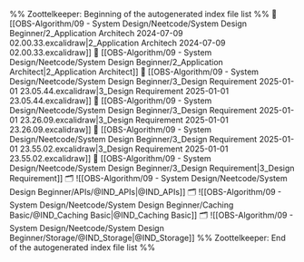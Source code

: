 %% Zoottelkeeper: Beginning of the autogenerated index file list  %%
📄 [[OBS-Algorithm/09 - System Design/Neetcode/System Design Beginner/2_Application Architech 2024-07-09 02.00.33.excalidraw|2_Application Architech 2024-07-09 02.00.33.excalidraw]]
📄 [[OBS-Algorithm/09 - System Design/Neetcode/System Design Beginner/2_Application Architect|2_Application Architect]]
📄 [[OBS-Algorithm/09 - System Design/Neetcode/System Design Beginner/3_Design Requirement 2025-01-01 23.05.44.excalidraw|3_Design Requirement 2025-01-01 23.05.44.excalidraw]]
📄 [[OBS-Algorithm/09 - System Design/Neetcode/System Design Beginner/3_Design Requirement 2025-01-01 23.26.09.excalidraw|3_Design Requirement 2025-01-01 23.26.09.excalidraw]]
📄 [[OBS-Algorithm/09 - System Design/Neetcode/System Design Beginner/3_Design Requirement 2025-01-01 23.55.02.excalidraw|3_Design Requirement 2025-01-01 23.55.02.excalidraw]]
📄 [[OBS-Algorithm/09 - System Design/Neetcode/System Design Beginner/3_Design Requirement|3_Design Requirement]]
🗂️ ![[OBS-Algorithm/09 - System Design/Neetcode/System Design Beginner/APIs/@IND_APIs|@IND_APIs]]
🗂️ ![[OBS-Algorithm/09 - System Design/Neetcode/System Design Beginner/Caching Basic/@IND_Caching Basic|@IND_Caching Basic]]
🗂️ ![[OBS-Algorithm/09 - System Design/Neetcode/System Design Beginner/Storage/@IND_Storage|@IND_Storage]]
%% Zoottelkeeper: End of the autogenerated index file list  %%
